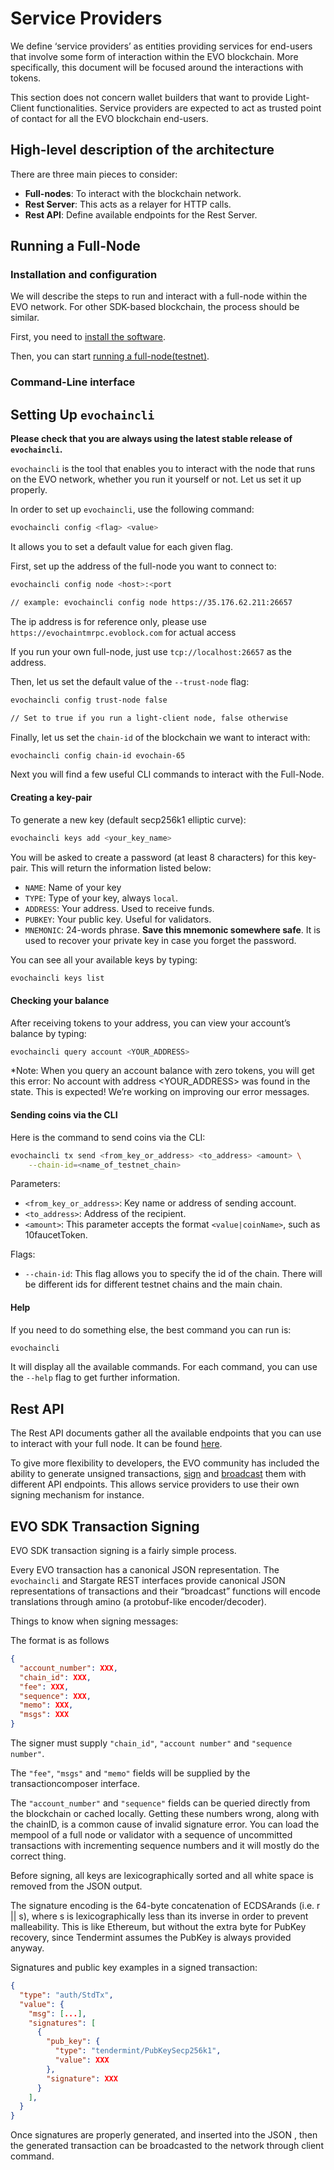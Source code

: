 # Service Providers

We define ‘service providers’ as entities providing services for end-users that involve some form of interaction within the EVO blockchain. More specifically, this document will be focused around the interactions with tokens.

This section does not concern wallet builders that want to provide Light-Client functionalities. Service providers are expected to act as trusted point of contact for all the EVO blockchain end-users.

## High-level description of the architecture

There are three main pieces to consider:

* **Full-nodes**: To interact with the blockchain network.
* **Rest Server**: This acts as a relayer for HTTP calls.
* **Rest API**: Define available endpoints for the Rest Server.

## Running a Full-Node

### Installation and configuration

We will describe the steps to run and interact with a full-node within the EVO network. For other SDK-based blockchain, the process should be similar.

First, you need to [install the software](../getting-start/install-evo.md).

Then, you can start [running a full-node(testnet)](../getting-start/join-evo-testnet.md).

### Command-Line interface

## Setting Up `evochaincli`

**Please check that you are always using the latest stable release of `evochaincli`.**

`evochaincli` is the tool that enables you to interact with the node that runs on the EVO network, whether you run it yourself or not. Let us set it up properly.

In order to set up `evochaincli`, use the following command:

```bash
evochaincli config <flag> <value>
```

It allows you to set a default value for each given flag.

First, set up the address of the full-node you want to connect to:

```bash
evochaincli config node <host>:<port

// example: evochaincli config node https://35.176.62.211:26657
```
The ip address is for reference only, please use `https://evochaintmrpc.evoblock.com` for actual access

If you run your own full-node, just use `tcp://localhost:26657` as the address.

Then, let us set the default value of the `--trust-node` flag:

```bash
evochaincli config trust-node false

// Set to true if you run a light-client node, false otherwise
```

Finally, let us set the `chain-id` of the blockchain we want to interact with:

```bash
evochaincli config chain-id evochain-65
```

Next you will find a few useful CLI commands to interact with the Full-Node.

#### Creating a key-pair

To generate a new key (default secp256k1 elliptic curve):

```bash
evochaincli keys add <your_key_name>
```

You will be asked to create a password (at least 8 characters) for this key-pair. This will return the information listed below:

* `NAME`: Name of your key
* `TYPE`: Type of your key, always `local`.
* `ADDRESS`: Your address. Used to receive funds.
* `PUBKEY`: Your public key. Useful for validators.
* `MNEMONIC`: 24-words phrase. **Save this mnemonic somewhere safe**. It is used to recover your private key in case you forget the password.

You can see all your available keys by typing:

```bash
evochaincli keys list
```

#### Checking your balance

After receiving tokens to your address, you can view your account’s balance by typing:

```bash
evochaincli query account <YOUR_ADDRESS>
```

*Note: When you query an account balance with zero tokens, you will get this error: No account with address <YOUR_ADDRESS> was found in the state. This is expected! We’re working on improving our error messages.

#### Sending coins via the CLI

Here is the command to send coins via the CLI:

```bash
evochaincli tx send <from_key_or_address> <to_address> <amount> \
    --chain-id=<name_of_testnet_chain> 
```

Parameters:
- `<from_key_or_address>`: Key name or address of sending account.
- `<to_address>`: Address of the recipient.
- `<amount>`: This parameter accepts the format `<value|coinName>`, such as 10faucetToken.

Flags:

- `--chain-id`: This flag allows you to specify the id of the chain. There will be different ids for different testnet chains and the main chain.

#### Help

If you need to do something else, the best command you can run is:

```bash
evochaincli 
```

It will display all the available commands. For each command, you can use the `--help` flag to get further information.

## Rest API

The Rest API documents gather all the available endpoints that you can use to interact with your full node. It can be found [here](https://evochainrpc.evoblock.com/docs/en/#overview).

To give more flexibility to developers, the EVO community has included the ability to generate unsigned transactions, [sign](https://evochainrpc.evoblock.com/docs/en/#overview) and [broadcast](https://evochainrpc.evoblock.com/docs/en/#overview) them with different API endpoints. This allows service providers to use their own signing mechanism for instance.

## EVO SDK Transaction Signing

EVO SDK transaction signing is a fairly simple process.

Every EVO transaction has a canonical JSON representation. The `evochaincli` and Stargate REST interfaces provide canonical JSON representations of transactions and their  “broadcast” functions will encode translations through amino (a protobuf-like encoder/decoder). 

Things to know when signing messages:

The format is as follows

```json
{
  "account_number": XXX,
  "chain_id": XXX,
  "fee": XXX,
  "sequence": XXX,
  "memo": XXX,
  "msgs": XXX
}
```

The signer must supply `"chain_id"`, `"account number"` and `"sequence number"`.

The `"fee"`, `"msgs"` and `"memo"` fields will be supplied by the transactioncomposer interface.

The `"account_number"` and `"sequence"` fields can be queried directly from the blockchain or cached locally. Getting these numbers wrong, along with the chainID, is a common cause of invalid signature error. You can load the mempool of a full node or validator with a sequence of uncommitted transactions with incrementing sequence numbers and it will mostly do the correct thing.

Before signing, all keys are lexicographically sorted and all white space is removed from the JSON output.

The signature encoding is the 64-byte concatenation of ECDSArands (i.e. r || s), where s is lexicographically less than its inverse in order to prevent malleability. This is like Ethereum, but without the extra byte for PubKey recovery, since Tendermint assumes the PubKey is always provided anyway.

Signatures and public key examples in a signed transaction:

``` json
{
  "type": "auth/StdTx",
  "value": {
    "msg": [...],
    "signatures": [
      {
        "pub_key": {
          "type": "tendermint/PubKeySecp256k1",
          "value": XXX
        },
        "signature": XXX
      }
    ],
  }
}
```

Once signatures are properly generated, and inserted into the JSON , then the generated transaction can be broadcasted to the network through client command.
